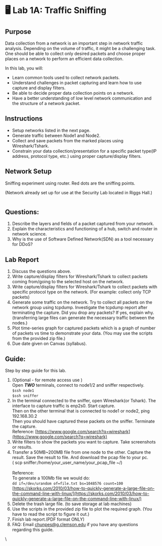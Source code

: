 # 🖥 Lab 1A: Traffic Sniffing

## Purpose

Data collection from a network is an important step in network traffic analysis. Depending on the volume of traffic, it might be a challenging task. One should be able to collect only desired packets and choose proper places on a network to perform an efficient data collection.

In this lab, you will:

* Learn common tools used to collect network packets.
* Understand challenges in packet capturing and learn how to use capture and display filters.
* Be able to decide proper data collection points on a network.
* Have a better understanding of low level network communication and the structure of a network packet.

## Instructions

* Setup networks listed in the next page.
* Generate traffic between Node1 and Node2.
* Collect and save packets from the marked places using Wireshark/Tshark.
* Constrain your data collection/presentation for a specific packet type(IP address, protocol type, etc.) using proper capture/display filters.

## Network Setup

Sniffing experiment using router. Red dots are the sniffing points.

(Network already set up for use at the Security Lab located in Riggs Hall.)

<figure><img src="https://lh7-us.googleusercontent.com/_YB0xtHyCQrLBS9j5WOTBveQ2PZSBNF-41ogg_dNHkhsqVAcVPk2EKV6J4GQDu0BoAKtgZ-hfOCqG0YqdPqTfi61WuFrHcrMqhXVe-utruP2dABWWU3k6nOoe_DxmKX6IYoLCE9d7Qj1ErmekMtXqw" alt=""><figcaption></figcaption></figure>

## Questions:

1. Describe the layers and fields of a packet captured from your network.
2. Explain the characteristics and functioning of a hub, switch and router in network science.
3. Why is the use of Software Defined Network(SDN) as a tool necessary for DDoS?

## Lab Report

1. Discuss the questions above.
2. Write capture/display filters for Wireshark/Tshark to collect packets coming from/going to the selected host on the network.&#x20;
3. Write capture/display filters for Wireshark/Tshark to collect packets with specific protocol type on the network. (For example: collect only TCP packets)
4. Generate some traffic on the network. Try to collect all packets on the network group using tcpdump. Investigate the tcpdump report after terminating the capture. Did you drop any packets? If yes, explain why.\
   (transferring large files can generate the necessary traffic between the nodes.)
5. Plot time-series graph for captured packets which is a graph of number of packets vs time to demonstrate your data. (You may use the scripts from the provided zip file.)
6. Due date given on Canvas (syllabus).

## Guide:

Step by step guide for this lab.

1. (Optional - for remote access use )\
   Open _**TWO**_ terminals, connect to node1/2 and sniffer respectively. \
   `$ssh node1` \
   `$ssh sniffer`
2. In the terminal connected to the sniffer, open Wireshark(or Tshark). The interface to capture traffic is enp2s0. Start capture. \
   Then on the other terminal that is connected to node1 or node2, ping 192.168.30.2 \
   Then you should have captured these packets on the sniffer. Terminate the capture. \
   Reference: [https://www.google.com/search?q=wireshark](https://www.google.com/search?q=wireshark)
3. Write filters to show the packets you want to capture. Take screenshots or results.
4. Transfer a 50MB\~200MB file from one node to the other.  Capture the result. Save the result to file. And download the pcap file to your pc. \
   ( scp sniffer:/home/your\_user\_name/your\_pcap\_file \~/)\
   \
   Reference: \
   To generate a 100Mb file we would do:\
   `dd if=/dev/urandom of=file.txt bs=1048576 count=100`\
   [https://skorks.com/2010/03/how-to-quickly-generate-a-large-file-on-the-command-line-with-linux/](https://skorks.com/2010/03/how-to-quickly-generate-a-large-file-on-the-command-line-with-linux/)
5. Delete the trash large file. (to save storage at lab machines)
6. Use the scripts in the provided zip file to plot the required graph. (You have to read the script to figure it out.)
7. Finish lab report.(PDF format ONLY)
8. FAQ: Email [chunpes@g.clemson.edu](mailto:chunpes@g.clemson.edu) if you have any questions regarding this guide.

\

